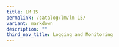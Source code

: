 ```yaml
---
title: LM᠆15
permalink: /catalog/lm/lm-15/
variant: markdown
description: ""
third_nav_title: Logging and Monitoring
---
```

